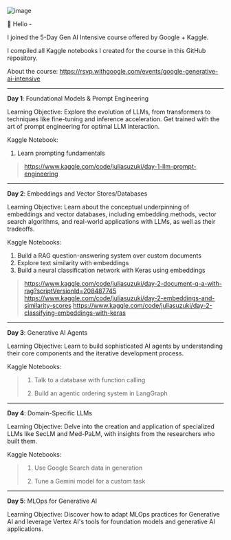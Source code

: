 ![image](https://github.com/user-attachments/assets/6bbbc492-345f-4627-9c4e-93ae4268c76f)

👋 Hello - 

I joined the 5-Day Gen AI Intensive course offered by Google + Kaggle. 

I compiled all Kaggle notebooks I created for the course in this GitHub repository.

About the course: https://rsvp.withgoogle.com/events/google-generative-ai-intensive

-----

**Day 1**: Foundational Models & Prompt Engineering 

Learning Objective:
Explore the evolution of LLMs, from transformers to techniques like fine-tuning and inference acceleration. Get trained with the art of prompt engineering for optimal LLM interaction.

Kaggle Notebook:
1. Learn prompting fundamentals
> https://www.kaggle.com/code/juliasuzuki/day-1-llm-prompt-engineering

-----

**Day 2**: Embeddings and Vector Stores/Databases 

Learning Objective:
Learn about the conceptual underpinning of embeddings and vector databases, including embedding methods, vector search algorithms, and real-world applications with LLMs, as well as their tradeoffs.

Kaggle Notebooks:
1. Build a RAG question-answering system over custom documents
2. Explore text similarity with embeddings
3. Build a neural classification network with Keras using embeddings

> https://www.kaggle.com/code/juliasuzuki/day-2-document-q-a-with-rag?scriptVersionId=208487745
> https://www.kaggle.com/code/juliasuzuki/day-2-embeddings-and-similarity-scores
> https://www.kaggle.com/code/juliasuzuki/day-2-classifying-embeddings-with-keras

-----

**Day 3**: Generative AI Agents 

Learning Objective:
Learn to build sophisticated AI agents by understanding their core components and the iterative development process.

Kaggle Notebooks:
> 1. Talk to a database with function calling
>>  
> 2. Build an agentic ordering system in LangGraph
>> 

-----

**Day 4**: Domain-Specific LLMs 

Learning Objective:
Delve into the creation and application of specialized LLMs like SecLM and Med-PaLM, with insights from the researchers who built them.

Kaggle Notebooks:
> 1. Use Google Search data in generation
>> 
> 2. Tune a Gemini model for a custom task
>>

-----

**Day 5**: MLOps for Generative AI 

Learning Objective:
Discover how to adapt MLOps practices for Generative AI and leverage Vertex AI's tools for foundation models and generative AI applications.
